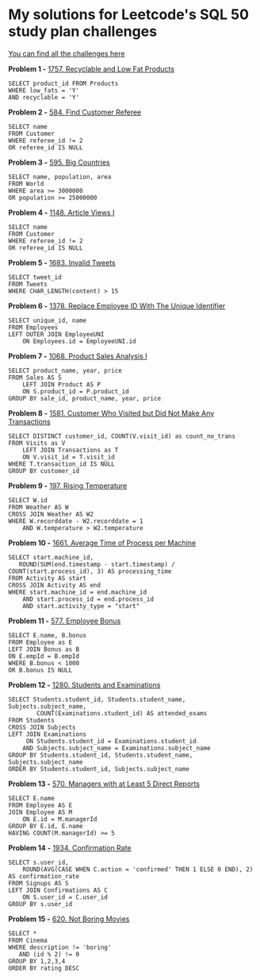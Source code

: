 # My solutions for Leetcode's SQL 50 study plan challenges
[You can find all the challenges here](https://leetcode.com/studyplan/top-sql-50/)

**Problem 1 -** [1757. Recyclable and Low Fat Products](https://leetcode.com/problems/recyclable-and-low-fat-products/)
```
SELECT product_id FROM Products
WHERE low_fats = 'Y'
AND recyclable = 'Y'
```

**Problem 2 -** [584. Find Customer Referee](https://leetcode.com/problems/find-customer-referee/)
```
SELECT name
FROM Customer
WHERE referee_id != 2
OR referee_id IS NULL
```

**Problem 3 -** [595. Big Countries](https://leetcode.com/problems/big-countries/)
```
SELECT name, population, area
FROM World
WHERE area >= 3000000
OR population >= 25000000
```

**Problem 4 -** [1148. Article Views I](https://leetcode.com/problems/article-views-i/)
```
SELECT name
FROM Customer
WHERE referee_id != 2
OR referee_id IS NULL
```

**Problem 5 -** [1683. Invalid Tweets](https://leetcode.com/problems/invalid-tweets/)
```
SELECT tweet_id
FROM Tweets
WHERE CHAR_LENGTH(content) > 15
```

**Problem 6 -** [1378. Replace Employee ID With The Unique Identifier](https://leetcode.com/problems/replace-employee-id-with-the-unique-identifier/)
```
SELECT unique_id, name
FROM Employees
LEFT OUTER JOIN EmployeeUNI
    ON Employees.id = EmployeeUNI.id
```

**Problem 7 -** [1068. Product Sales Analysis I](https://leetcode.com/problems/product-sales-analysis-i/)
```
SELECT product_name, year, price
FROM Sales AS S
    LEFT JOIN Product AS P
    ON S.product_id = P.product_id
GROUP BY sale_id, product_name, year, price
```

**Problem 8 -** [1581. Customer Who Visited but Did Not Make Any Transactions](https://leetcode.com/problems/customer-who-visited-but-did-not-make-any-transactions/)
```
SELECT DISTINCT customer_id, COUNT(V.visit_id) as count_no_trans
FROM Visits as V
    LEFT JOIN Transactions as T
    ON V.visit_id = T.visit_id
WHERE T.transaction_id IS NULL
GROUP BY customer_id
```

**Problem 9 -** [197. Rising Temperature](https://leetcode.com/problems/rising-temperature/)
```
SELECT W.id
FROM Weather AS W
CROSS JOIN Weather AS W2
WHERE W.recorddate - W2.recorddate = 1
    AND W.temperature > W2.temperature
```

**Problem 10 -** [1661. Average Time of Process per Machine](https://leetcode.com/problems/average-time-of-process-per-machine/)
```
SELECT start.machine_id,
   ROUND(SUM(end.timestamp - start.timestamp) / COUNT(start.process_id), 3) AS processing_time
FROM Activity AS start
CROSS JOIN Activity AS end
WHERE start.machine_id = end.machine_id
    AND start.process_id = end.process_id
    AND start.activity_type = "start"
```

**Problem 11 -** [577. Employee Bonus](https://leetcode.com/problems/employee-bonus/)
```
SELECT E.name, B.bonus
FROM Employee as E
LEFT JOIN Bonus as B
ON E.empId = B.empId
WHERE B.bonus < 1000
OR B.bonus IS NULL
```

**Problem 12 -** [1280. Students and Examinations](https://leetcode.com/problems/students-and-examinations/)
```
SELECT Students.student_id, Students.student_name, Subjects.subject_name,
        COUNT(Examinations.student_id) AS attended_exams
FROM Students
CROSS JOIN Subjects
LEFT JOIN Examinations
     ON Students.student_id = Examinations.student_id
    AND Subjects.subject_name = Examinations.subject_name
GROUP BY Students.student_id, Students.student_name, Subjects.subject_name
ORDER BY Students.student_id, Subjects.subject_name
```

**Problem 13 -** [570. Managers with at Least 5 Direct Reports](https://leetcode.com/problems/managers-with-at-least-5-direct-reports/)
```
SELECT E.name
FROM Employee AS E
JOIN Employee AS M
    ON E.id = M.managerId
GROUP BY E.id, E.name
HAVING COUNT(M.managerId) >= 5
```

**Problem 14 -** [1934. Confirmation Rate](https://leetcode.com/problems/confirmation-rate/)
```
SELECT s.user_id,
    ROUND(AVG(CASE WHEN C.action = 'confirmed' THEN 1 ELSE 0 END), 2) AS confirmation_rate
FROM Signups AS S
LEFT JOIN Confirmations AS C
    ON S.user_id = C.user_id
GROUP BY s.user_id
```

**Problem 15 -** [620. Not Boring Movies](https://leetcode.com/problems/not-boring-movies/)
```
SELECT *
FROM Cinema
WHERE description != 'boring'
   AND (id % 2) != 0
GROUP BY 1,2,3,4
ORDER BY rating DESC
```
